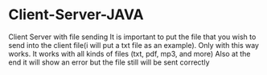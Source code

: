 # Client-Server-JAVA
Client Server with file sending
It is important to put the file that you wish to send into the client file(i will put a txt file as an example).
Only with this way works.
It works with all kinds of files (txt, pdf, mp3, and more)
Also at the end it will show an error but the file still will be sent correctly
